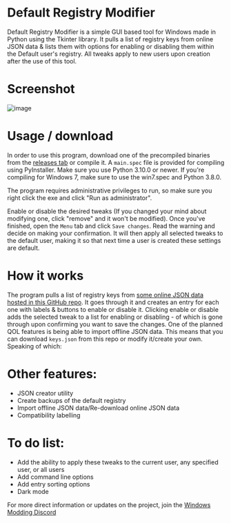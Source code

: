 # Default Registry Modifier
Default Registry Modifier is a simple GUI based tool for Windows made in Python using the Tkinter library. It pulls a list of registry keys from online JSON data & lists them with options for enabling or disabling them within the Default user's registry. All tweaks apply to new users upon creation after the use of this tool.

# Screenshot
![image](https://github.com/IveMalfunctioned/Default-Registry-Modifier/assets/20033421/dc74ddae-c958-43ab-8e5c-851d1ea42f5c)


# Usage / download

In order to use this program, download one of the precompiled binaries from the [releases tab](https://github.com/IveMalfunctioned/Default-Registry-Modifier/releases/latest) or compile it. A `main.spec` file is provided for compiling using PyInstaller. Make sure you use Python 3.10.0 or newer. If you're compiling for Windows 7, make sure to use the win7.spec and Python 3.8.0.

The program requires administrative privileges to run, so make sure you right click the exe and click "Run as administrator".

Enable or disable the desired tweaks (If you changed your mind about modifying one, click "remove" and it won't be modified). Once you've finished, open the `Menu` tab and click `Save changes`. Read the warning and decide on making your confirmation. It will then apply all selected tweaks to the default user, making it so that next time a user is created these settings are default.

# How it works

The program pulls a list of registry keys from [some online JSON data hosted in this GitHub repo](https://github.com/IveMalfunctioned/Default-Registry-Modifier/blob/main/keys.json). It goes through it and creates an entry for each one with labels & buttons to enable or disable it. Clicking enable or disable adds the selected tweak to a list for enabling or disabling - of which is gone through upon confirming you want to save the changes. One of the planned QOL features is being able to import offline JSON data. This means that you can download `keys.json` from this repo or modify it/create your own. Speaking of which:

# Other features:
- JSON creator utility
- Create backups of the default registry
- Import offline JSON data/Re-download online JSON data
- Compatibility labelling

# To do list:
- Add the ability to apply these tweaks to the current user, any specified user, or all users
- Add command line options
- Add entry sorting options
- Dark mode

For more direct information or updates on the project, join the [Windows Modding Discord](https://discord.gg/hzScjC9re6)
